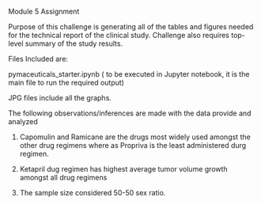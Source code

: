 Module 5 Assignment 

Purpose of this challenge is generating all of the tables and figures needed for the technical report of the clinical study.
Challenge also requires top-level summary of the study results.

Files Included are:

pymaceuticals_starter.ipynb ( to be executed in Jupyter notebook, it is the main file to run the required output)

JPG files include all the graphs.

The following observations/inferences are made with the data provide and analyzed

1. Capomulin and Ramicane are the drugs most widely used amongst the other drug regimens where as Propriva is the least administered durg regimen. 

2. Ketapril dug regimen has highest average tumor volume growth amongst all drug regimens

3. The sample size considered 50-50 sex ratio. 
